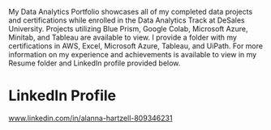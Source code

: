 My Data Analytics Portfolio showcases all of my completed data projects and certifications while enrolled in the Data Analytics Track at DeSales University. Projects utilizing Blue Prism, Google Colab, Microsoft Azure, Minitab, and Tableau are available to view. I provide a folder with my certifications in AWS, Excel, Microsoft Azure, Tableau, and UiPath. For more information on my experience and achievements is available to view in my Resume folder and LinkedIn profile provided below. 

# LinkedIn Profile
www.linkedin.com/in/alanna-hartzell-809346231
